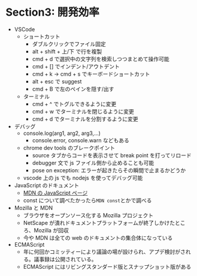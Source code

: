 # Section3: 開発効率

- VSCode
  - ショートカット
    - ダブルクリックでファイル固定
    - alt + shift + 上/下 で行を複製
    - cmd + d で選択中の文字列を検索しつつまとめて操作可能
    - cmd + [] でインデント/アウトデント
    - cmd + k -> cmd + s でキーボードショートカット
    - alt + esc で suggest
    - cmd + B で左のペインを隠す/出す
  - ターミナル
    - cmd + ^ でトグルできるように変更
    - cmd + w でターミナルを閉じるように変更
    - cmd + d でターミナルを分割するように変更
- デバッグ
  - console.log(arg1, arg2, arg3,...)
    - console.error, console.warn などもある
  - chrome dev tools のブレークポイント
    - source タブからコードを表示させて break point を打ってリロード
    - debugger 文で js ファイル側から止めることも可能
    - pose on exception: エラーが起きたらその瞬間で止まるかどうか
  - vscode 上の js でも nodejs を使ってデバッグ可能
- JavaScript のドキュメント
  - [MDN の JavaScript ページ](https://developer.mozilla.org/ja/docs/Web/JavaScript)
  - const について調べたかったら`MDN const`とかで調べる
- Mozilla と MDN
  - ブラウザをオープンソース化する Mozilla プロジェクト
  - NetScape が潰れドキュメントプラットフォームが終了しかけたところ、Mozilla が回収
  - 今や MDN は全ての web のドキュメントの集合体になっている
- ECMAScript
  - 年に何回かコミッティーにより議論の場が設けられ、アプデ検討がされる。議事録は公開されている。
  - ECMAScript にはリビングスタンダード版とスナップショット版がある
